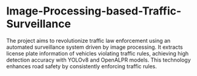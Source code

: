 # Image-Processing-based-Traffic-Surveillance
The project aims to revolutionize traffic law enforcement using an automated surveillance system driven by image processing. It extracts license plate information of vehicles violating traffic rules, achieving high detection accuracy with YOLOv8 and OpenALPR models. This technology enhances road safety by consistently enforcing traffic rules.
